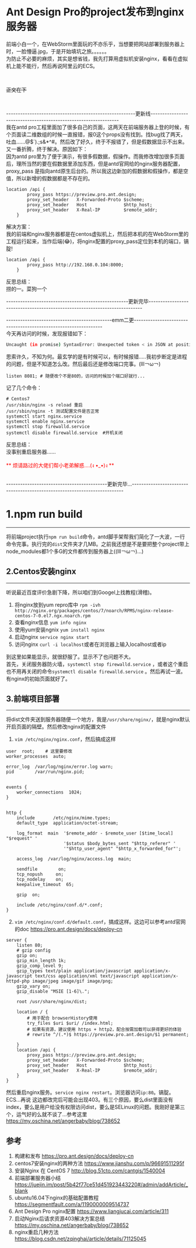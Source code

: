 
# Ant Design Pro的project发布到nginx服务器
前端小白一个，在WebStorm里面玩的不亦乐乎，当想要把网站部署到服务器上时，一脸懵逼.jpg，于是开始填坑之旅。。。。。。  
为防止不必要的麻烦，其实是想省钱，我先打算用虚拟机安装nginx，看看在虚拟机上能不能行，然后再说阿里云的ECS。  

<br>

~~正文在下~~ 

<br>

-------------------------------------------------------更新线----------------------------------------------------------------  
我在antd pro工程里面加了很多自己的页面，这两天在前端服务器上登的时候，有个页面读二维数组的时候一直报错，报0这个props没有找到。找bug找了两天，吐血......@$`).;s&*^#。然后改了好久，终于不报错了，但是假数据显示不出来。又一番折腾，终于解决。原因如下：  
因为antd pro里为了便于演示，有很多假数据，假操作。而我修改增加很多页面后，理所当然的要在假数据里添加东西，但是antd官网给的nginx服务器配置，proxy_pass 是指向antd原生后台的。所以我这边新加的假数据和假操作，都是空值，所以新增的假数据都是不存在的。  
```shell
location /api {
        proxy_pass https://preview.pro.ant.design;
        proxy_set_header   X-Forwarded-Proto $scheme;
        proxy_set_header   Host              $http_host;
        proxy_set_header   X-Real-IP         $remote_addr;
    }
```
解决方案：  
我的前端和nginx服务器都是在centos虚拟机上，然后把本机的在WebStorm里的工程运行起来，当作后端(😂)，将nginx配置的proxy_pass定位到本机的端口，镐腚!  
```
location /api {
        proxy_pass http://192.168.0.104:8000;
    }
```
反思总结：  
捞的一。菜狗一个  

----------------------------------------------------更新完毕---------------------------------------------------------------------------  

---------------------------------------------emm二更----------------------------------------------------------------  
今天再访问的时候，发现报错如下：  
```bash
Uncaught (in promise) SyntaxError: Unexpected token < in JSON at position 0
```
思索许久，不知为何。最玄学的是有时候可以，有时候报错.....我初步断定是进程的问题，但是不知道怎么改。然后最后还是修改端口完事。(lll￢ω￢)  
```shell
listen 8081; # 随便改个不是80的，访问的时候加个端口好就行...
```
记了几个命令：  
```shell
# Centos7
/usr/sbin/nginx -s reload 重启
/usr/sbin/nginx -t 测试配置文件是否正常
systemctl start nginx.service
systemctl enable nginx.service
systemctl stop firewalld.service
systemctl disable firewalld.service  #开机关闭
```
反思总结：  
没事别重启服务器......  
<br>
<font color='red'>
	** 烦请路过的大佬们帮小老弟解惑....(ง •_•)ง **  
</font>
<br>

-------------------------------------------更新完毕...--------------------------------------------------------------------------  


# 1.npm run build
---
将前端project执行`npm run build`命令，antd脚手架帮我们简化了一大波，一行命令完事。执行完的`dist`文件夹才几MB。之前我还想是不是要把整个project带上node_modules都1个多G的文件都传到服务器上((lll￢ω￢)...)

## 2.Centos安装nginx
---
听说最近百度评价急剧下降，所以咱们到Googel上找教程(滑稽)。  
 1. 将nginx放到yum repro库中  `rpm -ivh http://nginx.org/packages/centos/7/noarch/RPMS/nginx-release-centos-7-0.el7.ngx.noarch.rpm`  
 2. 查看nginx信息  `yum info nginx`   
 3. 使用yum安装ngnix  `yum install nginx`  
 4. 启动nginx  `service nginx start`  
 5. 访问nginx  `curl -i localhost`或者在浏览器上输入localhost或者ip

到这里如果能显示，就很舒服了。显示不了也问题不大。  
首先，关闭服务器防火墙，`systemctl stop firewalld.service` ，或者这个重启也不用再关闭的命令`systemctl disable firewalld.service` 。然后再试一波。
有nginx的初始页面就好了。

## 3.前端项目部署
---
将dist文件夹送到服务器随便一个地方，我是`/usr/share/nginx/`，就是nginx默认开启页面的隔壁。然后修改nginx的配置文件  

 1. `vim /etc/nginx/nginx.conf`，然后搞成这样

```shell
user  root;    # 这里要修改
worker_processes  auto;

error_log  /var/log/nginx/error.log warn;
pid        /var/run/nginx.pid;


events {
    worker_connections  1024;
}


http {
    include       /etc/nginx/mime.types;
    default_type  application/octet-stream;

    log_format  main  '$remote_addr - $remote_user [$time_local] "$request" '
                      '$status $body_bytes_sent "$http_referer" '
                      '"$http_user_agent" "$http_x_forwarded_for"';

    access_log  /var/log/nginx/access.log  main;

    sendfile        on;
    tcp_nopush     on;
    tcp_nodelay    on;
    keepalive_timeout  65;

    gzip  on;

    include /etc/nginx/conf.d/*.conf;
}

```

 2. `vim /etc/nginx/conf.d/default.conf`，搞成这样。这边可以参考antd官网的doc https://pro.ant.design/docs/deploy-cn  
```shell
server {
    listen 80;
    # gzip config
    gzip on;
    gzip_min_length 1k;
    gzip_comp_level 9;
    gzip_types text/plain application/javascript application/x-javascript text/css application/xml text/javascript application/x-httpd-php image/jpeg image/gif image/png;
    gzip_vary on;
    gzip_disable "MSIE [1-6]\.";

    root /usr/share/nginx/dist;

    location / {
        # 用于配合 browserHistory使用
        try_files $uri $uri/ /index.html;
        # 如果有资源，建议使用 https + http2，配合按需加载可以获得更好的体验
        # rewrite ^/(.*)$ https://preview.pro.ant.design/$1 permanent;

    }
    location /api {
        proxy_pass https://preview.pro.ant.design;
        proxy_set_header   X-Forwarded-Proto $scheme;
        proxy_set_header   Host              $http_host;
        proxy_set_header   X-Real-IP         $remote_addr;
    }
}

```

然后重启nginx服务。`service nginx restart`。浏览器访问`ip:80`。镐腚。  
 ECS...再说
这边都改完后可能会出现403。有三个原因，要么dist里面没有index，要么是用户给没有权限访问dist，要么是SELinux的问题。我刚好是第三个，运气好的么就不谈了...参考这里  https://my.oschina.net/angerbaby/blog/738652
## 参考
1. 构建和发布 https://pro.ant.design/docs/deploy-cn  
1. centos7安装nginx的两种方法 https://www.jianshu.com/p/96691511295f  
1. 安装Nginx 在 CentOS 7 http://blog.51cto.com/cantgis/1540004  
1. 前端部署服务器小结 https://juejin.im/post/5b42f77ce51d451923443220#/admin/addArticle/_blank  
1. ubuntu16.04下nginx的基础配置教程 https://segmentfault.com/a/1190000009514737  
1. Ant Design Pro nginx配置 https://www.liangjucai.com/article/311  
1. 启动Nginx后请求资源403解决方案总结 https://my.oschina.net/angerbaby/blog/738652
1. nginx重启几种方法 https://blog.csdn.net/zqinghai/article/details/71125045  